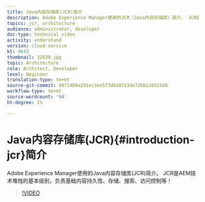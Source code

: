 ```yaml
---
title: Java内容存储库(JCR)简介
description: Adobe Experience Manager使用的JCR（Java内容存储库）简介。 JCR是AEM技术堆栈的基本级别，负责基础内容持久性、存储、搜索、访问控制等！
topics: jcr, architecture
audience: administrator, developer
doc-type: technical video
activity: understand
version: cloud-service
kt: 4643
thumbnail: 32030.jpg
topic: Architecture
role: Architect, Developer
level: Beginner
translation-type: tm+mt
source-git-commit: d9714b9a291ec3ee5f3dba9723de72bb120d2149
workflow-type: tm+mt
source-wordcount: '94'
ht-degree: 1%

---
```



# Java内容存储库(JCR){#introduction-jcr}简介

Adobe Experience Manager使用的Java内容存储库(JCR)简介。 JCR是AEM技术堆栈的基本级别，负责基础内容持久性、存储、搜索、访问控制等！

>[!VIDEO](https://video.tv.adobe.com/v/32030/?quality=12&learn=on)
